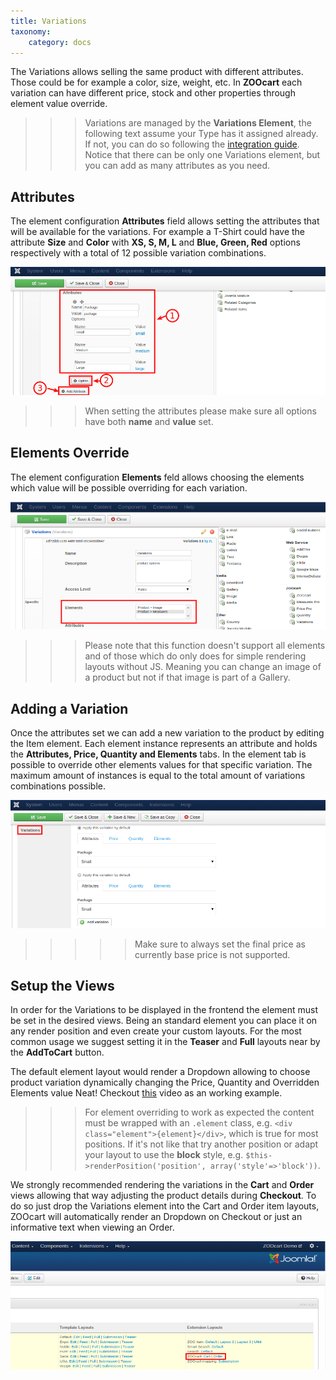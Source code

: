 ```yaml
---
title: Variations
taxonomy:
    category: docs
---
```


The Variations allows selling the same product with different attributes. Those could be for example a color, size, weight, etc. In **ZOOcart** each variation can have different price, stock and other properties through element value override.

>>> Variations are managed by the **Variations Element**, the following text assume your Type has it assigned already. If not, you can do so following the [integration guide](/zoocart/basics/integration). Notice that there can be only one Variations element, but you can add as many attributes as you need.

## Attributes

The element configuration **Attributes** field allows setting the attributes that will be available for the variations. For example a T-Shirt could have the attribute **Size** and **Color** with **XS, S, M, L** and **Blue, Green, Red** options respectively with a total of 12 possible variation combinations.

![Variations Attributes](attributes.png)

>>> When setting the attributes please make sure all options have both **name** and **value** set.

## Elements Override

The element configuration **Elements** feld allows choosing the elements which value will be possible overriding for each variation.

![Elements Field](elements-field.png)

>>> Please note that this function doesn't support all elements and of those which do only does for simple rendering layouts without JS. Meaning you can change an image of a product but not if that image is part of a Gallery.

## Adding a Variation

Once the attributes set we can add a new variation to the product by editing the Item element. Each element instance represents an attribute and holds the **Attributes, Price, Quantity and Elements** tabs. In the element tab is possible to override other elements values for that specific variation. The maximum amount of instances is equal to the total amount of variations combinations possible.

![Variations Instances](variations-instances.png)

>>>>> Make sure to always set the final price as currently base price is not supported.

## Setup the Views

In order for the Variations to be displayed in the frontend the element must be set in the desired views. Being an standard element you can place it on any render position and even create your custom layouts. For the most common usage we suggest setting it in the **Teaser** and **Full** layouts near by the **AddToCart** button.

The default element layout would render a Dropdown allowing to choose product variation dynamically changing the Price, Quantity and Overridden Elements value Neat! Checkout [this](https://www.youtube.com/watch?v=Bqp4KMcJ-wg) video as an working example.

>>> For element overriding to work as expected the content must be wrapped with an `.element` class, e.g. `<div class="element">{element}</div>`, which is true for most positions. If it's not like that try another position or adapt your layout to use the **block** style, e.g. `$this->renderPosition('position', array('style'=>'block'))`.

We strongly recommended rendering the variations in the **Cart** and **Order** views allowing that way adjusting the product details during **Checkout**. To do so just drop the Variations element into the Cart and Order item layouts, ZOOcart will automatically render an Dropdown on Checkout or just an informative text when viewing an Order.

![Layouts](layouts.png)
